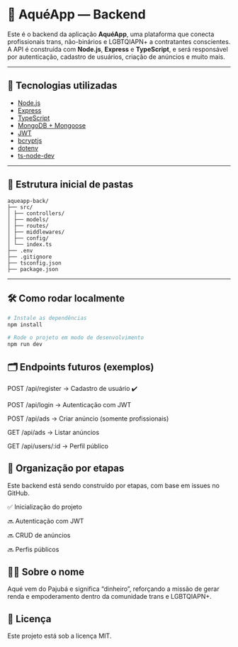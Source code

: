 # 💸 AquéApp — Backend

Este é o backend da aplicação **AquéApp**, uma plataforma que conecta profissionais trans, não-binários e LGBTQIAPN+ a contratantes conscientes. A API é construída com **Node.js**, **Express** e **TypeScript**, e será responsável por autenticação, cadastro de usuários, criação de anúncios e muito mais.

---

## 🚀 Tecnologias utilizadas

- [Node.js](https://nodejs.org/)
- [Express](https://expressjs.com/)
- [TypeScript](https://www.typescriptlang.org/)
- [MongoDB + Mongoose](https://mongoosejs.com/)
- [JWT](https://jwt.io/)
- [bcryptjs](https://github.com/dcodeIO/bcrypt.js)
- [dotenv](https://www.npmjs.com/package/dotenv)
- [ts-node-dev](https://www.npmjs.com/package/ts-node-dev)

---

## 📁 Estrutura inicial de pastas



```
aqueapp-back/
├── src/
│ ├── controllers/
│ ├── models/
│ ├── routes/
│ ├── middlewares/
│ ├── config/
│ └── index.ts
├── .env
├── .gitignore
├── tsconfig.json
├── package.json

```




---

## 🛠️ Como rodar localmente

```bash
# Instale as dependências
npm install

# Rode o projeto em modo de desenvolvimento
npm run dev

```



## 🗂️ Endpoints futuros (exemplos)

POST /api/register → Cadastro de usuário ✔️

POST /api/login → Autenticação com JWT

POST /api/ads → Criar anúncio (somente profissionais)

GET /api/ads → Listar anúncios

GET /api/users/:id → Perfil público



## 🧩 Organização por etapas
Este backend está sendo construído por etapas, com base em issues no GitHub.

✅ Inicialização do projeto

🔜 Autenticação com JWT

🔜 CRUD de anúncios

🔜 Perfis públicos



## 🏳️‍⚧️ Sobre o nome
Aqué vem do Pajubá e significa “dinheiro”, reforçando a missão de gerar renda e empoderamento dentro da comunidade trans e LGBTQIAPN+.

## 📄 Licença
Este projeto está sob a licença MIT.

